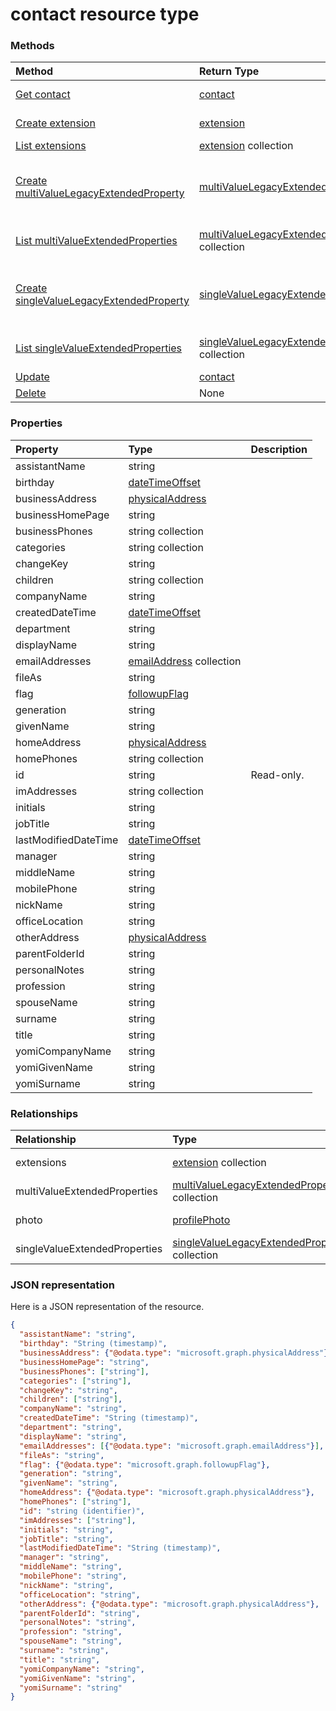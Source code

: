 # contact resource type




### Methods

| Method		   | Return Type	|Description|
|:---------------|:--------|:----------|
|[Get contact](../api/contact_get.md) | [contact](contact.md) |Read properties and relationships of contact object.|
|[Create extension](../api/contact_post_extensions.md) |[extension](extension.md)| Create a new extension by posting to the extensions collection.|
|[List extensions](../api/contact_list_extensions.md) |[extension](extension.md) collection| Get a extension object collection.|
|[Create multiValueLegacyExtendedProperty](../api/contact_post_multivalueextendedproperties.md) |[multiValueLegacyExtendedProperty](multivaluelegacyextendedproperty.md)| Create a new multiValueLegacyExtendedProperty by posting to the multiValueExtendedProperties collection.|
|[List multiValueExtendedProperties](../api/contact_list_multivalueextendedproperties.md) |[multiValueLegacyExtendedProperty](multivaluelegacyextendedproperty.md) collection| Get a multiValueLegacyExtendedProperty object collection.|
|[Create singleValueLegacyExtendedProperty](../api/contact_post_singlevalueextendedproperties.md) |[singleValueLegacyExtendedProperty](singlevaluelegacyextendedproperty.md)| Create a new singleValueLegacyExtendedProperty by posting to the singleValueExtendedProperties collection.|
|[List singleValueExtendedProperties](../api/contact_list_singlevalueextendedproperties.md) |[singleValueLegacyExtendedProperty](singlevaluelegacyextendedproperty.md) collection| Get a singleValueLegacyExtendedProperty object collection.|
|[Update](../api/contact_update.md) | [contact](contact.md)	|Update contact object. |
|[Delete](../api/contact_delete.md) | None |Delete contact object. |

### Properties
| Property	   | Type	|Description|
|:---------------|:--------|:----------|
|assistantName|string||
|birthday|[dateTimeOffset](datetimeoffset.md)||
|businessAddress|[physicalAddress](physicaladdress.md)||
|businessHomePage|string||
|businessPhones|string collection||
|categories|string collection||
|changeKey|string||
|children|string collection||
|companyName|string||
|createdDateTime|[dateTimeOffset](datetimeoffset.md)||
|department|string||
|displayName|string||
|emailAddresses|[emailAddress](emailaddress.md) collection||
|fileAs|string||
|flag|[followupFlag](followupflag.md)||
|generation|string||
|givenName|string||
|homeAddress|[physicalAddress](physicaladdress.md)||
|homePhones|string collection||
|id|string| Read-only.|
|imAddresses|string collection||
|initials|string||
|jobTitle|string||
|lastModifiedDateTime|[dateTimeOffset](datetimeoffset.md)||
|manager|string||
|middleName|string||
|mobilePhone|string||
|nickName|string||
|officeLocation|string||
|otherAddress|[physicalAddress](physicaladdress.md)||
|parentFolderId|string||
|personalNotes|string||
|profession|string||
|spouseName|string||
|surname|string||
|title|string||
|yomiCompanyName|string||
|yomiGivenName|string||
|yomiSurname|string||

### Relationships
| Relationship | Type	|Description|
|:---------------|:--------|:----------|
|extensions|[extension](extension.md) collection| Read-only. Nullable.|
|multiValueExtendedProperties|[multiValueLegacyExtendedProperty](multivaluelegacyextendedproperty.md) collection| Read-only. Nullable.|
|photo|[profilePhoto](profilephoto.md)| Read-only. Nullable.|
|singleValueExtendedProperties|[singleValueLegacyExtendedProperty](singlevaluelegacyextendedproperty.md) collection| Read-only. Nullable.|

### JSON representation

Here is a JSON representation of the resource.

<!-- {
  "blockType": "resource",
  "optionalProperties": [

  ],
  "@odata.type": "microsoft.graph.contact"
}-->

```json
{
  "assistantName": "string",
  "birthday": "String (timestamp)",
  "businessAddress": {"@odata.type": "microsoft.graph.physicalAddress"},
  "businessHomePage": "string",
  "businessPhones": ["string"],
  "categories": ["string"],
  "changeKey": "string",
  "children": ["string"],
  "companyName": "string",
  "createdDateTime": "String (timestamp)",
  "department": "string",
  "displayName": "string",
  "emailAddresses": [{"@odata.type": "microsoft.graph.emailAddress"}],
  "fileAs": "string",
  "flag": {"@odata.type": "microsoft.graph.followupFlag"},
  "generation": "string",
  "givenName": "string",
  "homeAddress": {"@odata.type": "microsoft.graph.physicalAddress"},
  "homePhones": ["string"],
  "id": "string (identifier)",
  "imAddresses": ["string"],
  "initials": "string",
  "jobTitle": "string",
  "lastModifiedDateTime": "String (timestamp)",
  "manager": "string",
  "middleName": "string",
  "mobilePhone": "string",
  "nickName": "string",
  "officeLocation": "string",
  "otherAddress": {"@odata.type": "microsoft.graph.physicalAddress"},
  "parentFolderId": "string",
  "personalNotes": "string",
  "profession": "string",
  "spouseName": "string",
  "surname": "string",
  "title": "string",
  "yomiCompanyName": "string",
  "yomiGivenName": "string",
  "yomiSurname": "string"
}

```

<!-- uuid: 8fcb5dbc-d5aa-4681-8e31-b001d5168d79
2015-10-25 14:57:30 UTC -->
<!-- {
  "type": "#page.annotation",
  "description": "contact resource",
  "keywords": "",
  "section": "documentation",
  "tocPath": ""
}-->